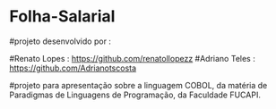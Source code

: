 # Folha-Salarial

#projeto desenvolvido por : 

#Renato Lopes : https://github.com/renatollopezz
#Adriano Teles : https://github.com/Adrianotscosta

#projeto para apresentação sobre a linguagem COBOL, da matéria de Paradigmas de Linguagens de Programação, da Faculdade FUCAPI.